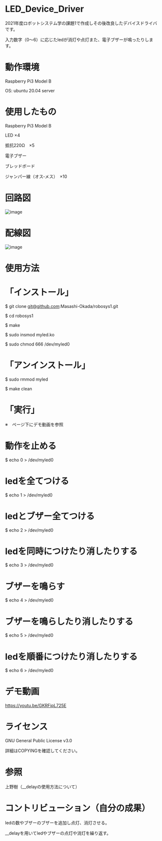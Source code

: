 # LED_Device_Driver
2021年度ロボットシステム学の課題1で作成しその後改良したデバイスドライバです。

入力数字（0～6）に応じたledが消灯や点灯また、電子ブザーが鳴ったりします。

# 動作環境
Raspberry Pi3 Model B

OS: ubuntu 20.04 server

# 使用したもの
Raspberry Pi3 Model B

LED ×4

抵抗220Ω　×5

電子ブザー

ブレッドボード

ジャンパー線（オス‐メス）　×10

# 回路図
![image](https://user-images.githubusercontent.com/92083106/146315685-fa5f8062-741b-4a9b-9193-18b106f8e093.png)

# 配線図
![image](https://user-images.githubusercontent.com/92083106/146252105-9ab0c7ee-3a8c-41b0-9679-5fcace129244.png)



# 使用方法
# 「インストール」
$ git clone git@github.com:Masashi-Okada/robosys1.git

$ cd robosys1

$ make

$ sudo insmod myled.ko

$ sudo chmod 666 /dev/myled0

# 「アンインストール」
$ sudo rmmod myled

$ make clean

# 「実行」
※　ページ下にデモ動画を参照
# 動作を止める
$ echo 0 > /dev/myled0
# ledを全てつける
$ echo 1 > /dev/myled0 
# ledとブザー全てつける
$ echo 2 > /dev/myled0 
# ledを同時につけたり消したりする
$ echo 3 > /dev/myled0 
# ブザーを鳴らす
$ echo 4 > /dev/myled0 
# ブザーを鳴らしたり消したりする
$ echo 5 > /dev/myled0 
# ledを順番につけたり消したりする
$ echo 6 > /dev/myled0 

# デモ動画
https://youtu.be/GKRFipL725E
# ライセンス
GNU General Public License v3.0

詳細はCOPYINGを確認してください。
# 参照
上野樹（__delayの使用方法について）

# コントリビューション（自分の成果）
ledの数やブザーのブザーを追加し点灯、消灯させる。

__delayを用いてledやブザーの点灯や消灯を繰り返す。
